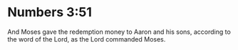 # Numbers 3:51

And Moses gave the redemption money to Aaron and his sons, according to the word of the Lord, as the Lord commanded Moses.
